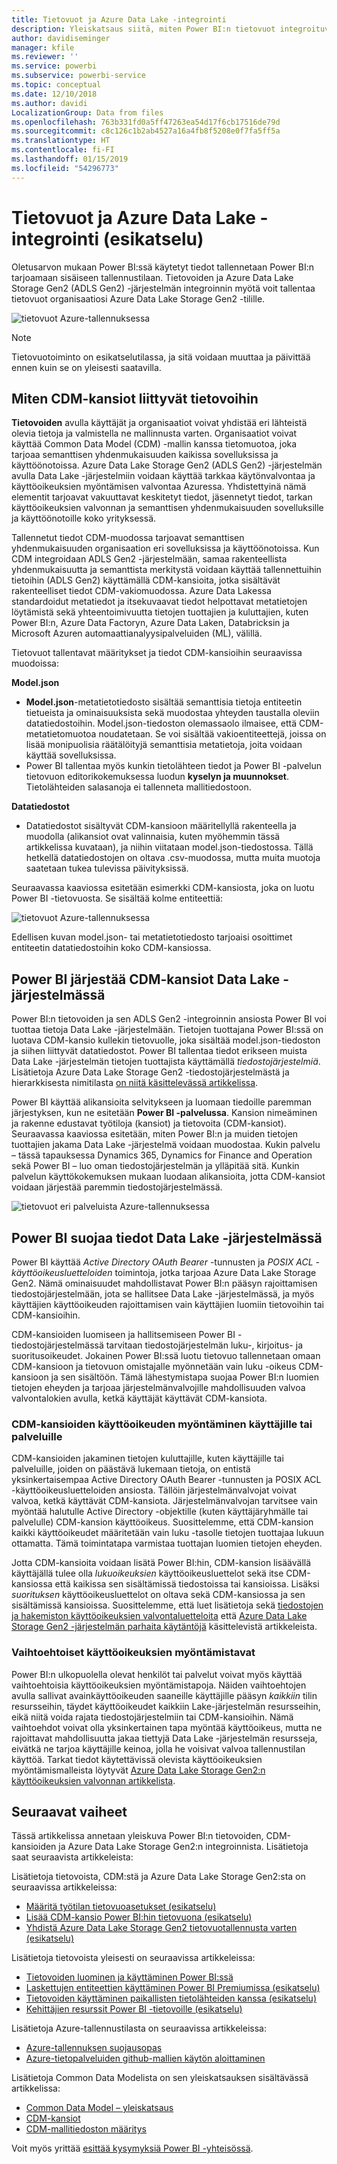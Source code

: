 ```yaml
---
title: Tietovuot ja Azure Data Lake -integrointi
description: Yleiskatsaus siitä, miten Power BI:n tietovuot integroituvat Azure Data Lake Storage Gen2 -järjestelmään
author: davidiseminger
manager: kfile
ms.reviewer: ''
ms.service: powerbi
ms.subservice: powerbi-service
ms.topic: conceptual
ms.date: 12/10/2018
ms.author: davidi
LocalizationGroup: Data from files
ms.openlocfilehash: 763b331fd0a5ff47263ea54d17f6cb17516de79d
ms.sourcegitcommit: c8c126c1b2ab4527a16a4fb8f5208e0f7fa5ff5a
ms.translationtype: HT
ms.contentlocale: fi-FI
ms.lasthandoff: 01/15/2019
ms.locfileid: "54296773"
---
```

# <a name="dataflows-and-azure-data-lake-integration-preview"></a>Tietovuot ja Azure Data Lake -integrointi (esikatselu)

Oletusarvon mukaan Power BI:ssä käytetyt tiedot tallennetaan Power BI:n tarjoamaan sisäiseen tallennustilaan. Tietovoiden ja Azure Data Lake Storage Gen2 (ADLS Gen2) -järjestelmän integroinnin myötä voit tallentaa tietovuot organisaatiosi Azure Data Lake Storage Gen2 -tilille. 

![tietovuot Azure-tallennuksessa](media/service-dataflows-azure-data-lake-integration/dataflows-azure-integration_01.jpg)

> [!NOTE]
> Tietovuotoiminto on esikatselutilassa, ja sitä voidaan muuttaa ja päivittää ennen kuin se on yleisesti saatavilla.

## <a name="how-cdm-folders-relate-to-dataflows"></a>Miten CDM-kansiot liittyvät tietovoihin

**Tietovoiden** avulla käyttäjät ja organisaatiot voivat yhdistää eri lähteistä olevia tietoja ja valmistella ne mallinnusta varten. Organisaatiot voivat käyttää Common Data Model (CDM) -mallin kanssa tietomuotoa, joka tarjoaa semanttisen yhdenmukaisuuden kaikissa sovelluksissa ja käyttöönotoissa. Azure Data Lake Storage Gen2 (ADLS Gen2) -järjestelmän avulla Data Lake -järjestelmiin voidaan käyttää tarkkaa käytönvalvontaa ja käyttöoikeuksien myöntämisen valvontaa Azuressa. Yhdistettyinä nämä elementit tarjoavat vakuuttavat keskitetyt tiedot, jäsennetyt tiedot, tarkan käyttöoikeuksien valvonnan ja semanttisen yhdenmukaisuuden sovelluksille ja käyttöönotoille koko yrityksessä.

Tallennetut tiedot CDM-muodossa tarjoavat semanttisen yhdenmukaisuuden organisaation eri sovelluksissa ja käyttöönotoissa. Kun CDM integroidaan ADLS Gen2 -järjestelmään, samaa rakenteellista yhdenmukaisuutta ja semanttista merkitystä voidaan käyttää tallennettuihin tietoihin (ADLS Gen2) käyttämällä CDM-kansioita, jotka sisältävät rakenteelliset tiedot CDM-vakiomuodossa. Azure Data Lakessa standardoidut metatiedot ja itsekuvaavat tiedot helpottavat metatietojen löytämistä sekä yhteentoimivuutta tietojen tuottajien ja kuluttajien, kuten Power BI:n, Azure Data Factoryn, Azure Data Laken, Databricksin ja Microsoft Azuren automaattianalyysipalveluiden (ML), välillä. 

Tietovuot tallentavat määritykset ja tiedot CDM-kansioihin seuraavissa muodoissa:

**Model.json**
* **Model.json**-metatietotiedosto sisältää semanttisia tietoja entiteetin tietueista ja ominaisuuksista sekä muodostaa yhteyden taustalla oleviin datatiedostoihin. Model.json-tiedoston olemassaolo ilmaisee, että CDM-metatietomuotoa noudatetaan. Se voi sisältää vakioentiteettejä, joissa on lisää monipuolisia räätälöityjä semanttisia metatietoja, joita voidaan käyttää sovelluksissa.
* Power BI tallentaa myös kunkin tietolähteen tiedot ja Power BI -palvelun tietovuon editorikokemuksessa luodun **kyselyn ja muunnokset**. Tietolähteiden salasanoja ei tallenneta mallitiedostoon.

**Datatiedostot**
* Datatiedostot sisältyvät CDM-kansioon määritellyllä rakenteella ja muodolla (alikansiot ovat valinnaisia, kuten myöhemmin tässä artikkelissa kuvataan), ja niihin viitataan model.json-tiedostossa. Tällä hetkellä datatiedostojen on oltava .csv-muodossa, mutta muita muotoja saatetaan tukea tulevissa päivityksissä. 

Seuraavassa kaaviossa esitetään esimerkki CDM-kansiosta, joka on luotu Power BI -tietovuosta. Se sisältää kolme entiteettiä:

![tietovuot Azure-tallennuksessa](media/service-dataflows-azure-data-lake-integration/dataflows-azure-integration_01.jpg)

Edellisen kuvan model.json- tai metatietotiedosto tarjoaisi osoittimet entiteetin datatiedostoihin koko CDM-kansiossa.

## <a name="power-bi-organizes-cdm-folders-in-the-data-lake"></a>Power BI järjestää CDM-kansiot Data Lake -järjestelmässä

Power BI:n tietovoiden ja sen ADLS Gen2 -integroinnin ansiosta Power BI voi tuottaa tietoja Data Lake -järjestelmään. Tietojen tuottajana Power BI:ssä on luotava CDM-kansio kullekin tietovuolle, joka sisältää model.json-tiedoston ja siihen liittyvät datatiedostot. Power BI tallentaa tiedot erikseen muista Data Lake -järjestelmän tietojen tuottajista käyttämällä *tiedostojärjestelmiä*. Lisätietoja Azure Data Lake Storage Gen2 -tiedostojärjestelmästä ja hierarkkisesta nimitilasta [on niitä käsittelevässä artikkelissa](https://docs.microsoft.com/azure/storage/data-lake-storage/namespace).

Power BI käyttää alikansioita selvitykseen ja luomaan tiedoille paremman järjestyksen, kun ne esitetään **Power BI -palvelussa**. Kansion nimeäminen ja rakenne edustavat työtiloja (kansiot) ja tietovoita (CDM-kansiot). Seuraavassa kaaviossa esitetään, miten Power BI:n ja muiden tietojen tuottajien jakama Data Lake -järjestelmä voidaan muodostaa. Kukin palvelu – tässä tapauksessa Dynamics 365, Dynamics for Finance and Operation sekä Power BI – luo oman tiedostojärjestelmän ja ylläpitää sitä. Kunkin palvelun käyttökokemuksen mukaan luodaan alikansioita, jotta CDM-kansiot voidaan järjestää paremmin tiedostojärjestelmässä. 

![tietovuot eri palveluista Azure-tallennuksessa](media/service-dataflows-azure-data-lake-integration/dataflows-azure-integration_02.jpg)

## <a name="power-bi-protects-data-in-the-data-lake"></a>Power BI suojaa tiedot Data Lake -järjestelmässä

Power BI käyttää *Active Directory OAuth Bearer* -tunnusten ja *POSIX ACL -käyttöoikeusluetteloiden* toimintoja, jotka tarjoaa Azure Data Lake Storage Gen2. Nämä ominaisuudet mahdollistavat Power BI:n pääsyn rajoittamisen tiedostojärjestelmään, jota se hallitsee Data Lake -järjestelmässä, ja myös käyttäjien käyttöoikeuden rajoittamisen vain käyttäjien luomiin tietovoihin tai CDM-kansioihin. 

CDM-kansioiden luomiseen ja hallitsemiseen Power BI -tiedostojärjestelmässä tarvitaan tiedostojärjestelmän luku-, kirjoitus- ja suoritusoikeudet. Jokainen Power BI:ssä luotu tietovuo tallennetaan omaan CDM-kansioon ja tietovuon omistajalle myönnetään vain luku -oikeus CDM-kansioon ja sen sisältöön. Tämä lähestymistapa suojaa Power BI:n luomien tietojen eheyden ja tarjoaa järjestelmänvalvojille mahdollisuuden valvoa valvontalokien avulla, ketkä käyttäjät käyttävät CDM-kansiota. 

### <a name="authorizing-users-or-services-for-cdm-folders"></a>CDM-kansioiden käyttöoikeuden myöntäminen käyttäjille tai palveluille

CDM-kansioiden jakaminen tietojen kuluttajille, kuten käyttäjille tai palveluille, joiden on päästävä lukemaan tietoja, on entistä yksinkertaisempaa Active Directory OAuth Bearer -tunnusten ja POSIX ACL -käyttöoikeusluetteloiden ansiosta. Tällöin järjestelmänvalvojat voivat valvoa, ketkä käyttävät CDM-kansiota. Järjestelmänvalvojan tarvitsee vain myöntää halutulle Active Directory -objektille (kuten käyttäjäryhmälle tai palvelulle) CDM-kansion käyttöoikeus. Suosittelemme, että CDM-kansion kaikki käyttöoikeudet määritetään vain luku -tasolle tietojen tuottajaa lukuun ottamatta. Tämä toimintatapa varmistaa tuottajan luomien tietojen eheyden.

Jotta CDM-kansioita voidaan lisätä Power BI:hin, CDM-kansion lisäävällä käyttäjällä tulee olla *lukuoikeuksien* käyttöoikeusluettelot sekä itse CDM-kansiossa että kaikissa sen sisältämissä tiedostoissa tai kansioissa. Lisäksi *suorituksen* käyttöoikeusluettelot on oltava sekä CDM-kansiossa ja sen sisältämissä kansioissa. Suosittelemme, että luet lisätietoja sekä [tiedostojen ja hakemiston käyttöoikeuksien valvontaluetteloita](https://docs.microsoft.com/azure/storage/blobs/data-lake-storage-access-control#access-control-lists-on-files-and-directories) että [Azure Data Lake Storage Gen2 -järjestelmän parhaita käytäntöjä](https://docs.microsoft.com/azure/storage/blobs/data-lake-storage-best-practices) käsittelevistä artikkeleista.


### <a name="alternative-forms-of-authorization"></a>Vaihtoehtoiset käyttöoikeuksien myöntämistavat

Power BI:n ulkopuolella olevat henkilöt tai palvelut voivat myös käyttää vaihtoehtoisia käyttöoikeuksien myöntämistapoja. Näiden vaihtoehtojen avulla sallivat avainkäyttöoikeuden saaneille käyttäjille pääsyn *kaikkiin* tilin resursseihin, täydet käyttöoikeudet kaikkiin Lake-järjestelmän resursseihin, eikä niitä voida rajata tiedostojärjestelmiin tai CDM-kansioihin. Nämä vaihtoehdot voivat olla yksinkertainen tapa myöntää käyttöoikeus, mutta ne rajoittavat mahdollisuutta jakaa tiettyjä Data Lake -järjestelmän resursseja, eivätkä ne tarjoa käyttäjille keinoa, jolla he voisivat valvoa tallennustilan käyttöä. Tarkat tiedot käytettävissä olevista käyttöoikeuksien myöntämismalleista löytyvät [Azure Data Lake Storage Gen2:n käyttöoikeuksien valvonnan artikkelista](https://docs.microsoft.com/azure/storage/blobs/data-lake-storage-access-control
).


## <a name="next-steps"></a>Seuraavat vaiheet

Tässä artikkelissa annetaan yleiskuva Power BI:n tietovoiden, CDM-kansioiden ja Azure Data Lake Storage Gen2:n integroinnista. Lisätietoja saat seuraavista artikkeleista:

Lisätietoja tietovoista, CDM:stä ja Azure Data Lake Storage Gen2:sta on seuraavissa artikkeleissa:

* [Määritä työtilan tietovuoasetukset (esikatselu)](service-dataflows-configure-workspace-storage-settings.md)
* [Lisää CDM-kansio Power BI:hin tietovuona (esikatselu)](service-dataflows-add-cdm-folder.md)
* [Yhdistä Azure Data Lake Storage Gen2 tietovuotallennusta varten (esikatselu)](service-dataflows-connect-azure-data-lake-storage-gen2.md)

Lisätietoja tietovoista yleisesti on seuraavissa artikkeleissa:

* [Tietovoiden luominen ja käyttäminen Power BI:ssä](service-dataflows-create-use.md)
* [Laskettujen entiteettien käyttäminen Power BI Premiumissa (esikatselu)](service-dataflows-computed-entities-premium.md)
* [Tietovoiden käyttäminen paikallisten tietolähteiden kanssa (esikatselu)](service-dataflows-on-premises-gateways.md)
* [Kehittäjien resurssit Power BI -tietovoille (esikatselu)](service-dataflows-developer-resources.md)

Lisätietoja Azure-tallennustilasta on seuraavissa artikkeleissa:
* [Azure-tallennuksen suojausopas](https://docs.microsoft.com/azure/storage/common/storage-security-guide)
* [Azure-tietopalveluiden github-mallien käytön aloittaminen](https://aka.ms/cdmadstutorial)

Lisätietoja Common Data Modelista on sen yleiskatsauksen sisältävässä artikkelissa:
* [Common Data Model – yleiskatsaus](https://docs.microsoft.com/powerapps/common-data-model/overview)
* [CDM-kansiot](https://go.microsoft.com/fwlink/?linkid=2045304)
* [CDM-mallitiedoston määritys](https://go.microsoft.com/fwlink/?linkid=2045521)

Voit myös yrittää [esittää kysymyksiä Power BI -yhteisössä](http://community.powerbi.com/).

